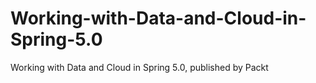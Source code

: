 # Working-with-Data-and-Cloud-in-Spring-5.0
Working with Data and Cloud in Spring 5.0, published by Packt

